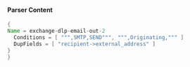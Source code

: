 #### Parser Content
```Java
{
Name = exchange-dlp-email-out-2
  Conditions = [ """,SMTP,SEND""", """,Originating,""" ]
  DupFields = [ "recipient->external_address" ]
}
}
```
